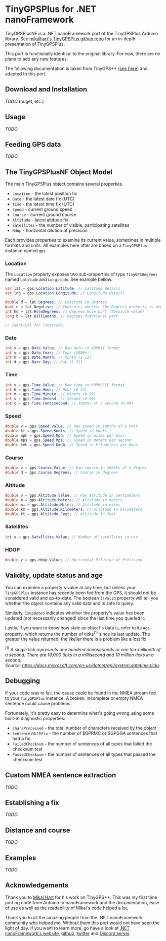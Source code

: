 # TinyGPSPlus for .NET nanoFramework
TinyGPSPlusNF is a .NET nanoFramework port of the TinyGPSPlus Arduino library. See [mikalhart's TinyGPSPlus github repo](https://github.com/mikalhart/TinyGPSPlus) for an in-depth presentation of TinyGPSPlus.

This port is functionally identical to the original library. For now, there are no plans to add any new features.

The following documentation is taken from TinyGPS++ ([see here](http://arduiniana.org/libraries/tinygpsplus/)) and adapted to this port.

## Download and Installation

_TODO_ (nuget, etc.)

## Usage

_TODO_

## Feeding GPS data

_TODO_

## The TinyGPSPlusNF Object Model

The main TinyGPSPlus object contains several properties.

* `Location` - the latest position fix
* `Date` - the latest date fix (UTC)
* `Time` - the latest time fix (UTC)
* `Speed` - current ground speed
* `Course` - current ground course
* `Altitude` - latest altitude fix
* `Satellites` - the number of visible, participating satellites
* `Hdop` - horizontal dilution of precision

Each provides properties to examine its current value, sometimes in multiple formats and units. All examples here after are based on a `TinyGPSPlus` instance named `gps`.

### Location

The `Location` property exposes two sub-properties of type `TinyGPSDegrees` named `Latitude` and `Longitude`. See example bellow.

```csharp
var lat = gps.Location.Latitude; // Latitude details
var lng = gps.Location.Longitude; // Longitude details

double d = lat.Degrees; // Latitude in degrees
bool n = lat.Negative; // Indicates whether the Degrees property is negative
int hd = lat.HoleDegrees; // Degrees hole part (absolute value)
long b = lat.Billionths; // Degrees fractional part

// Identical for longitude.
```

### Date

```csharp
int v = gps.Date.Value; // Raw date in DDMMYY format
int y = gps.Date.Year; // Year (2000+)
int m = gps.Date.Month; // Month (1-12)
int d = gps.Date.Day; // Day (1-31)
```

### Time

```csharp
int v = gps.Time.Value; // Raw time in HHMMSSCC format
int h = gps.Time.Hour; // Hour (0-23)
int m = gps.Time.Minute; // Minute (0-59)
int s = gps.Time.Second; // Second (0-59)
int c = gps.Time.Centisecond; // 100ths of a second (0-99)
```

### Speed

```csharp
double v = gps.Speed.Value; // Raw speed in 100ths of a knot
double kt = gps.Speed.Knots; // Speed in knots
double mph = gps.Speed.Mph; // Speed in miles per hour
double mps = gps.Speed.Mps; // Speed in meters per second
double kmh = gps.Speed.Kmph; // Speed in kilometers per hour
```

### Course

```csharp
double v = gps.Course.Value; // Raw course in 100ths of a degree
double d = gps.Course.Degrees; // Course in degrees
```

### Altitude

```csharp
double v = gps.Altitude.Value; // Raw altitude in centimeters
double m = gps.Altitude.Meters; // Altitude in meters
double mi = gps.Altitude.Miles; // Altitude in miles
double km = gps.Altitude.Kilometers; // Altitude in kilometers
double ft = gps.Altitude.Feet; // Altitude in feet
```

### Satellites

```csharp
int s = gps.Satellites.Value; // Number of satellites in use
```

### HDOP

```csharp
double v = gps.Hdop.Value; // Horizontal Dilution of Precision
```

## Validity, update status and age

You can examine a property's value at any time, but unless your `TinyGPSPlus` instance has recently been fed from the GPS, it should not be considered valid and up-to-date. The boolean `IsValid` property will tell you whether the object contains any valid data and is safe to query.

Similarly, `IsUpdated` indicates whether the property's value has been updated (not necessarily changed) since the last time you queried it.

Lastly, if you want to know how stale an object's data is, refer to its `Age` property, which returns the number of ticks<sup>(1)</sup> since its last update. The greater the value returned, the likelier there is a problem like a lost fix.

_<sup>(1)</sup> A single tick represents one hundred nanoseconds or one ten-millionth of a second. There are 10,000 ticks in a millisecond and 10 million ticks in a second.  
Source: https://docs.microsoft.com/en-us/dotnet/api/system.datetime.ticks_

## Debugging

If your code was to fail, the cause could be found in the NMEA stream fed to your `TinyGPSPlus` instance. A broken, incomplete or empty NMEA sentence could cause problems.

Fortunately, it's pretty easy to determine what's going wrong using some built-in diagnostic properties:

* `CharsProcessed` - the total number of characters received by the object
* `SentencesWithFix` - the number of $GPRMC or $GPGGA sentences that had a fix
* `FailedChecksum` - the number of sentences of all types that failed the checksum test
* `PassedChecksum` - the number of sentences of all types that passed the checksum test

## Custom NMEA sentence extraction

_TODO_

## Establishing a fix

_TODO_

## Distance and course

_TODO_

## Examples

_TODO_

## Acknowledgements

Thank you to [Mikal Hart](https://github.com/mikalhart) for his work on TinyGPS++. This was my first time porting code from Arduino to nanoFramework and the documentation, ease of use as well as the readability of Mikal's code helped a lot.

Thank you to all the amazing people from the .NET nanoFramework community who helped me. Without them this port would not have seen the light of day. If you want to learn more, go have a look at [.NET nanoFramework's website](http://www.nanoframework.net/), [github](https://github.com/nanoframework), [twitter](https://twitter.com/nanoFramework) and [Discord server](https://discord.com/invite/gCyBu8T).